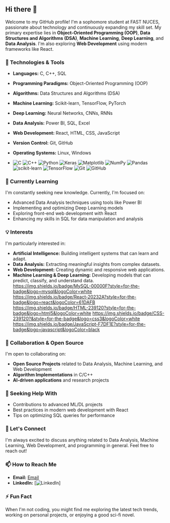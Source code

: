 ## Hi there 👋

Welcome to my GitHub profile! I'm a sophomore student at FAST NUCES, passionate about technology and continuously expanding my skill set. My primary expertise lies in **Object-Oriented Programming (OOP)**, **Data Structures and Algorithms (DSA)**, **Machine Learning**, **Deep Learning**, and **Data Analysis**. I'm also exploring **Web Development** using modern frameworks like React.

### 🔧 Technologies & Tools
- **Languages:** C, C++, SQL
- **Programming Paradigms:** Object-Oriented Programming (OOP)
- **Algorithms:** Data Structures and Algorithms (DSA)
- **Machine Learning:** Scikit-learn, TensorFlow, PyTorch
- **Deep Learning:** Neural Networks, CNNs, RNNs
- **Data Analysis:** Power BI, SQL, Excel
- **Web Development:** React, HTML, CSS, JavaScript
- **Version Control:** Git, GitHub
- **Operating Systems:** Linux, Windows

- ![C](https://img.shields.io/badge/c-%2300599C.svg?style=for-the-badge&logo=c&logoColor=white)  ![C++](https://img.shields.io/badge/c++-%2300599C.svg?style=for-the-badge&logo=c%2B%2B&logoColor=white)
  ![Python](https://img.shields.io/badge/python-3670A0?style=for-the-badge&logo=python&logoColor=ffdd54) ![Keras](https://img.shields.io/badge/Keras-%23D00000.svg?style=for-the-badge&logo=Keras&logoColor=white)
  ![Matplotlib](https://img.shields.io/badge/Matplotlib-%23ffffff.svg?style=for-the-badge&logo=Matplotlib&logoColor=black) ![NumPy](https://img.shields.io/badge/numpy-%23013243.svg?style=for-the-badge&logo=numpy&logoColor=white)
 ![Pandas](https://img.shields.io/badge/pandas-%23150458.svg?style=for-the-badge&logo=pandas&logoColor=white) ![scikit-learn](https://img.shields.io/badge/scikit--learn-%23F7931E.svg?style=for-the-badge&logo=scikit-learn&logoColor=white)
 ![TensorFlow](https://img.shields.io/badge/TensorFlow-%23FF6F00.svg?style=for-the-badge&logo=TensorFlow&logoColor=white) ![Git](https://img.shields.io/badge/git-%23F05033.svg?style=for-the-badge&logo=git&logoColor=white) ![GitHub](https://img.shields.io/badge/github-%23121011.svg?style=for-the-badge&logo=github&logoColor=white)
  

### 🌱 Currently Learning
I'm constantly seeking new knowledge. Currently, I'm focused on:
- Advanced Data Analysis techniques using tools like Power BI
- Implementing and optimizing Deep Learning models
- Exploring front-end web development with React
- Enhancing my skills in SQL for data manipulation and analysis

### 💡 Interests
I'm particularly interested in:
- **Artificial Intelligence:** Building intelligent systems that can learn and adapt.
- **Data Analysis:** Extracting meaningful insights from complex datasets.
- **Web Development:** Creating dynamic and responsive web applications.
- **Machine Learning & Deep Learning:** Developing models that can predict, classify, and understand data.
	https://img.shields.io/badge/MySQL-00000F?style=for-the-badge&logo=mysql&logoColor=white
  https://img.shields.io/badge/React-20232A?style=for-the-badge&logo=react&logoColor=61DAFB
  https://img.shields.io/badge/HTML-239120?style=for-the-badge&logo=html5&logoColor=white
  https://img.shields.io/badge/CSS-239120?&style=for-the-badge&logo=css3&logoColor=white
  https://img.shields.io/badge/JavaScript-F7DF1E?style=for-the-badge&logo=javascript&logoColor=black

### 👯 Collaboration & Open Source
I'm open to collaborating on:
- **Open Source Projects** related to Data Analysis, Machine Learning, and Web Development
- **Algorithm Implementations** in C/C++
- **AI-driven applications** and research projects

### 🤔 Seeking Help With
- Contributions to advanced ML/DL projects
- Best practices in modern web development with React
- Tips on optimizing SQL queries for performance

### 💬 Let's Connect
I'm always excited to discuss anything related to Data Analysis, Machine Learning, Web Development, and programming in general. Feel free to reach out!

### 📫 How to Reach Me
- **Email:** [Email](mailto:i.mustafahk@gmail.com)
- **LinkedIn:** [![LinkedIn](https://img.shields.io/badge/LinkedIn-YourName-blue?style=flat-square&logo=linkedin)]


### ⚡ Fun Fact
When I'm not coding, you might find me exploring the latest tech trends, working on personal projects, or enjoying a good sci-fi novel.

